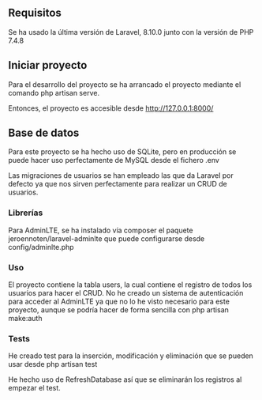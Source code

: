 ## Requisitos

Se ha usado  la última versión de Laravel, 8.10.0 junto con la versión de PHP 7.4.8

## Iniciar proyecto

Para el desarrollo del proyecto se ha arrancado el proyecto mediante el comando php artisan serve.

Entonces, el proyecto es accesible desde http://127.0.0.1:8000/

## Base de datos

Para este proyecto se ha hecho uso de SQLite, pero en producción se puede hacer uso perfectamente de MySQL desde el fichero .env

Las migraciones de usuarios se han empleado las que da Laravel por defecto ya que nos sirven perfectamente para realizar un CRUD de usuarios.

### Librerías

Para AdminLTE, se ha instalado vía composer el paquete jeroennoten/laravel-adminlte que puede configurarse desde config/adminlte.php


### Uso

El proyecto contiene la tabla users, la cual contiene el registro de todos los usuarios para hacer el CRUD. No he creado un sistema de autenticación para acceder al AdminLTE ya que no lo he visto necesario para este proyecto, aunque se podría hacer de forma sencilla con php artisan make:auth

### Tests

He creado test para la inserción, modificación y eliminación que se pueden usar desde php artisan test

He hecho uso de RefreshDatabase así que se eliminarán los registros al empezar el test.

